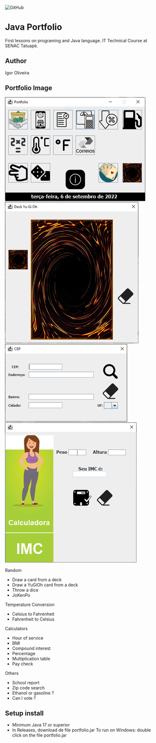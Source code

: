 ![GitHub](https://img.shields.io/github/license/offioss/portfolio-java)

# Java Portfolio
First lessons on programing and Java language.
IT Technical Course at SENAC Tatuapé.

## Author
Igor Oliveira

## Portfolio Image
![portfolio](https://github.com/offioss/portfolio-java/blob/main/img/portfolio.PNG)
![portfolio](https://github.com/offioss/portfolio-java/blob/main/img/portfolioyugi.PNG)
![portfolio](https://github.com/offioss/portfolio-java/blob/main/img/portfoliocep.PNG)
![portfolio](https://github.com/offioss/portfolio-java/blob/main/img/portfolioimc.PNG)

Random
* Draw a card from a deck
* Draw a YuGiOh card from a deck
* Throw a dice
* JoKenPo

Temperature Conversion
* Celsius to Fahrenheit
* Fahrenheit to Celsius

Calculators
* Hour of service
* BMI
* Compound interest
* Percentage
* Multiplication table
* Pay check

Others
* School report
* Zip code search
* Ethanol or gasoline ?
* Can I vote ?

## Setup install
- Minimum Java 17 or superior
- In Releases, download de file portfolio.jar
To run on Windows: double click on the file portfolio.jar


